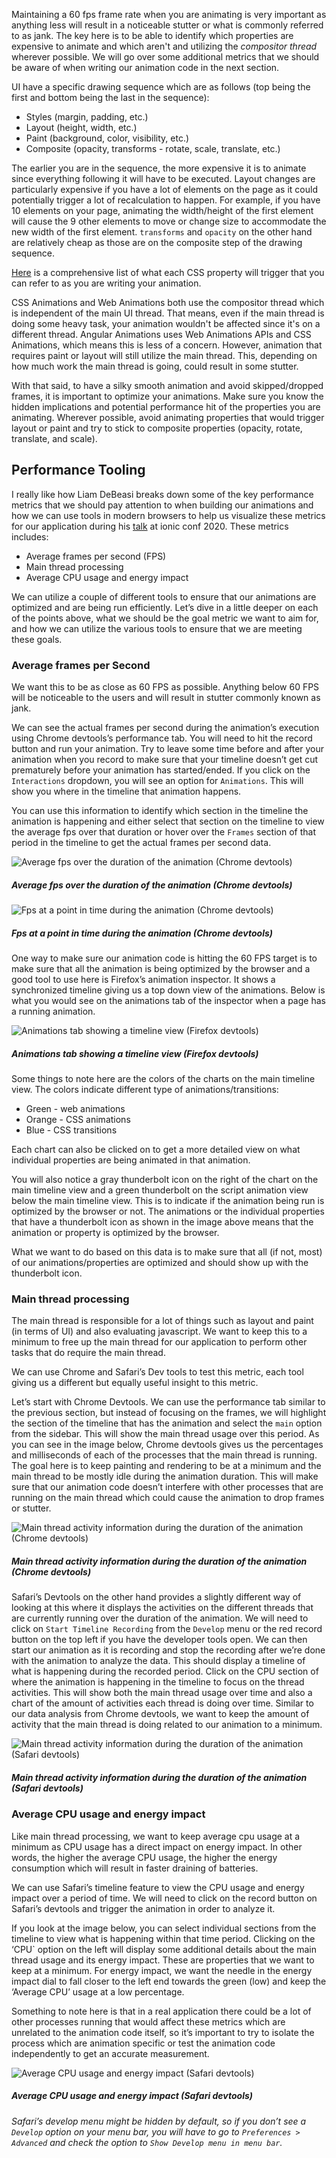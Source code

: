 Maintaining a 60 fps frame rate when you are animating is very important as anything less will result in a noticeable stutter or what is commonly referred to as jank. The key here is to be able to identify which properties are expensive to animate and which aren't and utilizing the _compositor thread_ wherever possible. We will go over some additional metrics that we should be aware of when writing our animation code in the next section.

UI have a specific drawing sequence which are as follows (top being the first and bottom being the last in the sequence):

- Styles (margin, padding, etc.)
- Layout (height, width, etc.)
- Paint (background, color, visibility, etc.)
- Composite (opacity, transforms - rotate, scale, translate, etc.)

The earlier you are in the sequence, the more expensive it is to animate since everything following it will have to be executed. Layout changes are particularly expensive if you have a lot of elements on the page as it could potentially trigger a lot of recalculation to happen. For example, if you have 10 elements on your page, animating the width/height of the first element will cause the 9 other elements to move or change size to accommodate the new width of the first element. `transforms` and `opacity` on the other hand are relatively cheap as those are on the composite step of the drawing sequence.

[Here](https://csstriggers.com/) is a comprehensive list of what each CSS property will trigger that you can refer to as you are writing your animation.

CSS Animations and Web Animations both use the compositor thread which is independent of the main UI thread. That means, even if the main thread is doing some heavy task, your animation wouldn't be affected since it's on a different thread. Angular Animations uses Web Animations APIs and CSS Animations, which means this is less of a concern. However, animation that requires paint or layout will still utilize the main thread. This, depending on how much work the main thread is going, could result in some stutter.

With that said, to have a silky smooth animation and avoid skipped/dropped frames, it is important to optimize your animations. Make sure you know the hidden implications and potential performance hit of the properties you are animating. Wherever possible, avoid animating properties that would trigger layout or paint and try to stick to composite properties (opacity, rotate, translate, and scale).

## Performance Tooling

I really like how Liam DeBeasi breaks down some of the key performance metrics that we should pay attention to when building our animations and how we can use tools in modern browsers to help us visualize these metrics for our application during his [talk](https://youtu.be/xh-B-AtsLJc?t=26396) at ionic conf 2020. These metrics includes:

- Average frames per second (FPS)
- Main thread processing
- Average CPU usage and energy impact

We can utilize a couple of different tools to ensure that our animations are optimized and are being run efficiently. Let’s dive in a little deeper on each of the points above, what we should be the goal metric we want to aim for, and how we can utilize the various tools to ensure that we are meeting these goals.

### Average frames per Second

We want this to be as close as 60 FPS as possible. Anything below 60 FPS will be noticeable to the users and will result in stutter commonly known as jank.

We can see the actual frames per second during the animation’s execution using Chrome devtools’s performance tab. You will need to hit the record button and run your animation. Try to leave some time before and after your animation when you record to make sure that your timeline doesn’t get cut prematurely before your animation has started/ended. If you click on the `Interactions` dropdown, you will see an option for `Animations`. This will show you where in the timeline that animation happens.

You can use this information to identify which section in the timeline the animation is happening and either select that section on the timeline to view the average fps over that duration or hover over the `Frames` section of that period in the timeline to get the actual frames per second data.

![Average fps over the duration of the animation (Chrome devtools)](assets/post-content/tips/performance/images/fps_chrome.png)

##### Average fps over the duration of the animation (Chrome devtools)

![Fps at a point in time during the animation (Chrome devtools)](assets/post-content/tips/performance/images/fps_segment_chrome.png)

##### Fps at a point in time during the animation (Chrome devtools)

One way to make sure our animation code is hitting the 60 FPS target is to make sure that all the animation is being optimized by the browser and a good tool to use here is Firefox’s animation inspector. It shows a synchronized timeline giving us a top down view of the animations. Below is what you would see on the animations tab of the inspector when a page has a running animation.

![Animations tab showing a timeline view (Firefox devtools)](assets/post-content/tips/performance/images/timeline_firefox.png)

##### Animations tab showing a timeline view (Firefox devtools)

Some things to note here are the colors of the charts on the main timeline view. The colors indicate different type of animations/transitions:

- Green - web animations
- Orange - CSS animations
- Blue - CSS transitions

Each chart can also be clicked on to get a more detailed view on what individual properties are being animated in that animation.

You will also notice a gray thunderbolt icon on the right of the chart on the main timeline view and a green thunderbolt on the script animation view below the main timeline view. This is to indicate if the animation being run is optimized by the browser or not. The animations or the individual properties that have a thunderbolt icon as shown in the image above means that the animation or property is optimized by the browser.

What we want to do based on this data is to make sure that all (if not, most) of our animations/properties are optimized and should show up with the thunderbolt icon.

### Main thread processing

The main thread is responsible for a lot of things such as layout and paint (in terms of UI) and also evaluating javascript. We want to keep this to a minimum to free up the main thread for our application to perform other tasks that do require the main thread.

We can use Chrome and Safari’s Dev tools to test this metric, each tool giving us a different but equally useful insight to this metric.

Let’s start with Chrome Devtools. We can use the performance tab similar to the previous section, but instead of focusing on the frames, we will highlight the section of the timeline that has the animation and select the `main` option from the sidebar. This will show the main thread usage over this period. As you can see in the image below, Chrome devtools gives us the percentages and milliseconds of each of the processes that the main thread is running. The goal here is to keep painting and rendering to be at a minimum and the main thread to be mostly idle during the animation duration. This will make sure that our animation code doesn’t interfere with other processes that are running on the main thread which could cause the animation to drop frames or stutter.

![Main thread activity information during the duration of the animation (Chrome devtools)](assets/post-content/tips/performance/images/thread_activity_chrome.png)

##### Main thread activity information during the duration of the animation (Chrome devtools)

Safari’s Devtools on the other hand provides a slightly different way of looking at this where it displays the activities on the different threads that are currently running over the duration of the animation. We will need to click on `Start Timeline Recording` from the `Develop` menu or the red record button on the top left if you have the developer tools open. We can then start our animation as it is recording and stop the recording after we’re done with the animation to analyze the data. This should display a timeline of what is happening during the recorded period. Click on the CPU section of where the animation is happening in the timeline to focus on the thread activities. This will show both the main thread usage over time and also a chart of the amount of activities each thread is doing over time. Similar to our data analysis from Chrome devtools, we want to keep the amount of activity that the main thread is doing related to our animation to a minimum.

![Main thread activity information during the duration of the animation (Safari devtools)](assets/post-content/tips/performance/images/thread_activity_safari.png)

##### Main thread activity information during the duration of the animation (Safari devtools)

### Average CPU usage and energy impact

Like main thread processing, we want to keep average cpu usage at a minimum as CPU usage has a direct impact on energy impact. In other words, the higher the average CPU usage, the higher the energy consumption which will result in faster draining of batteries.

We can use Safari’s timeline feature to view the CPU usage and energy impact over a period of time. We will need to click on the record button on Safari’s devtools and trigger the animation in order to analyze it.

If you look at the image below, you can select individual sections from the timeline to view what is happening within that time period. Clicking on the ‘CPU` option on the left will display some additional details about the main thread usage and its energy impact. These are properties that we want to keep at a minimum. For energy impact, we want the needle in the energy impact dial to fall closer to the left end towards the green (low) and keep the ‘Average CPU’ usage at a low percentage.

Something to note here is that in a real application there could be a lot of other processes running that would affect these metrics which are unrelated to the animation code itself, so it’s important to try to isolate the process which are animation specific or test the animation code independently to get an accurate measurement.

![Average CPU usage and energy impact (Safari devtools)](assets/post-content/tips/performance/images/energy_impact_safari.png)

##### Average CPU usage and energy impact (Safari devtools)

_Safari’s develop menu might be hidden by default, so if you don’t see a `Develop` option on your menu bar, you will have to go to `Preferences > Advanced` and check the option to `Show Develop menu in menu bar`._
